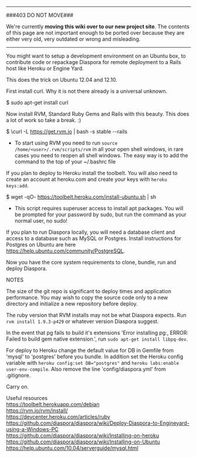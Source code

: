 ----

###403 DO NOT MOVE###

We're currently **moving this wiki over to our new project site**. The contents of this page are not important enough to be ported over because they are either very old, very outdated or wrong and misleading. 

----

You might want to setup a development environment on an Ubuntu box,
to contribute code or repackage Diaspora for remote deployment
to a Rails host like Heroku or Engine Yard.

This does the trick on Ubuntu 12.04 and 12.10.

First install curl. Why it is not there already is a universal unknown.

$ sudo apt-get install curl


Now install RVM, Standard Ruby Gems and Rails with this beauty. This does
a lot of work so take a break. :)

$ \curl -L https://get.rvm.io | bash -s stable --rails

  * To start using RVM you need to run `source /home/<user>/.rvm/scripts/rvm`
    in all your open shell windows, in rare cases you need to reopen all shell windows.
    The easy way is to add the command to the top of your ~/.bashrc file

If you plan to deploy to Heroku install the toolbelt.
You will also need to create an account at heroku.com and create your keys with `heroku keys:add`.

$ wget -qO- https://toolbelt.heroku.com/install-ubuntu.sh | sh

  * This script requires superuser access to install apt packages.
    You will be prompted for your password by sudo, but run the command as
    your normal user, no sudo!

If you plan to run Diaspora locally, you will need a database client and access to a database such as MySQL or Postgres. Install instructions for Postgres on Ubuntu are here https://help.ubuntu.com/community/PostgreSQL.

Now you have the core system requirements to clone, bundle, run and deploy Diaspora.   

NOTES

The size of the git repo is significant to deploy times and application performance. You may wish to 
copy the source code only to a new directory and initialize a new repository before deploy. 

The ruby version that RVM installs may not be what Diaspora expects. Run `rvm install 1.9.3-p429` or whatever version Diaspora suggest. 

In the event that pg fails to build it's extensions 'Error installing pg:, ERROR: Failed to build gem native extension.', run `sudo apt-get install libpq-dev`. 
  
For deploy to Heroku change the default value for DB in Gemfile from 'mysql' to 'postgres' before you bundle. In addition set the Heroku config variable with `heroku config:set DB="postgres"` and `heroku labs:enable user-env-compile`. Also remove the line 'config/diaspora.yml' from .gitignore. 

Carry on.

Useful resources   
https://toolbelt.herokuapp.com/debian  
https://rvm.io/rvm/install/   
https://devcenter.heroku.com/articles/ruby  
https://github.com/diaspora/diaspora/wiki/Deploy-Diaspora-to-Engineyard-using-a-Windows-PC   
https://github.com/diaspora/diaspora/wiki/Installing-on-heroku   
https://github.com/diaspora/diaspora/wiki/Installing-on-Ubuntu  
https://help.ubuntu.com/10.04/serverguide/mysql.html 
